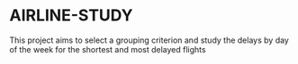 # AIRLINE-STUDY
This project aims to select a grouping criterion and study the delays by day of the week for the shortest and most delayed flights
